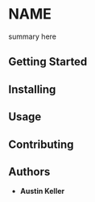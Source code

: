 # NAME
summary here

## Getting Started

## Installing

## Usage

## Contributing

## Authors
* **Austin Keller**